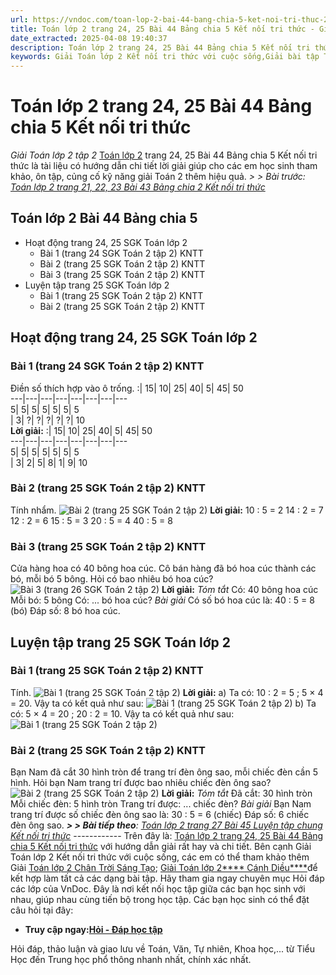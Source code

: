 ```yaml
---
url: https://vndoc.com/toan-lop-2-bai-44-bang-chia-5-ket-noi-tri-thuc-260693
title: Toán lớp 2 trang 24, 25 Bài 44 Bảng chia 5 Kết nối tri thức - Giải Toán lớp 2 tập 2 - VnDoc.com
date_extracted: 2025-04-08 19:40:37
description: Toán lớp 2 trang 24, 25 Bài 44 Bảng chia 5 Kết nối tri thức tập 2 được biên soạn bám sát chương trình sách giáo khoa Toán lớp 2 tập 2 KNTT, mời các em cùng theo dõi và học tập.
keywords: Giải Toán lớp 2 Kết nối tri thức với cuộc sống,Giải bài tập Toán lớp 2 Kết nối tri thức,Toán lớp 2,Giải Toán lớp 2,Toán 2,giải Toán 2,bài tập toán lớp 2,toan lop 2,toán lớp 2 tập 2,toán 2 tập 2,giải bài tập toán lớp 2,bài toán lớp 2,Toán lớp 2 trang 24 tập 2,Toán lớp 2 trang 25 tập 2,toán lớp 2 trang 24,Toán lớp 2 trang 25 SGK,Toán lớp 2 bài 44,Toán lớp 2 Bài 44 Bảng chia 5,Bài 44 Bảng chia 5 trang 24,Bài 44 Bảng chia 5 trang 25
---
```


# Toán lớp 2 trang 24, 25 Bài 44 Bảng chia 5 Kết nối tri thức
 _Giải Toán lớp 2 tập 2_
[Toán lớp 2](<https://vndoc.com/toan-lop2>) trang 24, 25 Bài 44 Bảng chia 5 Kết nối tri thức là tài liệu có hướng dẫn chi tiết lời giải giúp cho các em học sinh tham khảo, ôn tập, củng cố kỹ năng giải Toán 2 thêm hiệu quả.
_> > Bài trước: [Toán lớp 2 trang 21, 22, 23 Bài 43 Bảng chia 2 Kết nối tri thức](<https://vndoc.com/toan-lop-2-trang-21-22-23-bai-43-bang-chia-2-ket-noi-tri-thuc-260689>)_
## Toán lớp 2 Bài 44 Bảng chia 5
  * Hoạt động trang 24, 25 SGK Toán lớp 2
    * Bài 1 \(trang 24 SGK Toán 2 tập 2\) KNTT
    * Bài 2 \(trang 25 SGK Toán 2 tập 2\) KNTT
    * Bài 3 \(trang 25 SGK Toán 2 tập 2\) KNTT
  * Luyện tập trang 25 SGK Toán lớp 2
    * Bài 1 \(trang 25 SGK Toán 2 tập 2\) KNTT
    * Bài 2 \(trang 25 SGK Toán 2 tập 2\) KNTT

## **Hoạt động trang 24, 25 SGK Toán lớp 2**
### Bài 1 \(trang 24 SGK Toán 2 tập 2\) KNTT
Điền số thích hợp vào ô trống.
:| 15| 10| 25| 40| 5| 45| 50  
---|---|---|---|---|---|---|---  
5| 5| 5| 5| 5| 5| 5  
| 3| ?| ?| ?| ?| ?| 10  
**Lời giải:**
:| 15| 10| 25| 40| 5| 45| 50  
---|---|---|---|---|---|---|---  
5| 5| 5| 5| 5| 5| 5  
| 3| 2| 5| 8| 1| 9| 10  
### Bài 2 \(trang 25 SGK Toán 2 tập 2\) KNTT
Tính nhẩm.
![Bài 2 \(trang 25 SGK Toán 2 tập 2\)](https://i.vdoc.vn/data/image/2022/03/29/toan-lop-2-2.jpg)
**Lời giải:**
10 : 5 = 2 14 : 2 = 7
12 : 2 = 6 15 : 5 = 3
20 : 5 = 4 40 : 5 = 8
### Bài 3 \(trang 25 SGK Toán 2 tập 2\) KNTT
Cửa hàng hoa có 40 bông hoa cúc. Cô bán hàng đã bó hoa cúc thành các bó, mỗi bó 5 bông. Hỏi có bao nhiêu bó hoa cúc?
![Bài 3 \(trang 26 SGK Toán 2 tập 2\)](https://i.vdoc.vn/data/image/2022/03/29/toan-lop-2-3.jpg)
**Lời giải:**
_Tóm tắt_
Có: 40 bông hoa cúc
Mỗi bó: 5 bông
Có: ... bó hoa cúc?
_Bài giải_
Có số bó hoa cúc là:
40 : 5 = 8 \(bó\)
Đáp số: 8 bó hoa cúc.
## **Luyện tập trang 25 SGK Toán lớp 2**
### Bài 1 \(trang 25 SGK Toán 2 tập 2\) KNTT
Tính.
![Bài 1 \(trang 25 SGK Toán 2 tập 2\)](https://i.vdoc.vn/data/image/2022/03/29/toan-lop-2-5.jpg)
**Lời giải:**
a\) Ta có: 10 : 2 = 5 ;
5 × 4 = 20.
Vậy ta có kết quả như sau:
![Bài 1 \(trang 25 SGK Toán 2 tập 2\)](https://i.vdoc.vn/data/image/2022/03/29/toan-lop-2-6.jpg)
b\) Ta có: 5 × 4 = 20 ;
20 : 2 = 10.
Vậy ta có kết quả như sau:
![Bài 1 \(trang 25 SGK Toán 2 tập 2\)](https://i.vdoc.vn/data/image/2022/03/29/toan-lop-2-7.jpg)
### Bài 2 \(trang 25 SGK Toán 2 tập 2\) KNTT
Bạn Nam đã cắt 30 hình tròn để trang trí đèn ông sao, mỗi chiếc đèn cần 5 hình. Hỏi bạn Nam trang trí được bao nhiêu chiếc đèn ông sao?
![Bài 2 \(trang 25 SGK Toán 2 tập 2\)](https://i.vdoc.vn/data/image/2022/03/29/toan-lop-2-9.jpg)
**Lời giải:**
_Tóm tắt_
Đã cắt: 30 hình tròn
Mỗi chiếc đèn: 5 hình tròn
Trang trí được: ... chiếc đèn?
_Bài giải_
Bạn Nam trang trí được số chiếc đèn ông sao là:
30 : 5 = 6 \(chiếc\)
Đáp số: 6 chiếc đèn ông sao.
_**> > Bài tiếp theo**: [Toán lớp 2 trang 27 Bài 45 Luyện tập chung Kết nối tri thức](<https://vndoc.com/toan-lop-2-bai-45-luyen-tap-chung-ket-noi-tri-thuc-260699>)_
\------------
Trên đây là: [Toán lớp 2 trang 24, 25 Bài 44 Bảng chia 5 Kết nối tri thức](<https://vndoc.com/toan-lop-2-bai-44-bang-chia-5-ket-noi-tri-thuc-260693>) với hướng dẫn giải rất hay và chi tiết. Bên cạnh Giải Toán lớp 2 Kết nối tri thức với cuộc sống, các em có thể tham khảo thêm Giải [Toán lớp 2 Chân Trời Sáng Tạo](<https://vndoc.com/toan-lop-2-sach-chan-troi-sang-tao> "Toán lớp 2 sách Chân Trời Sáng Tạo"); [Giải Toán lớp 2**** Cánh Diều****](<https://vndoc.com/toan-lop-2-sach-canh-dieu>)để kết hợp làm tất cả các dạng bài tập.
Hãy tham gia ngay chuyên mục Hỏi đáp các lớp của VnDoc. Đây là nơi kết nối học tập giữa các bạn học sinh với nhau, giúp nhau cùng tiến bộ trong học tập. Các bạn học sinh có thể đặt câu hỏi tại đây:
  * **Truy cập ngay:[Hỏi - Đáp học tập](<https://vndoc.com/hoi-dap>)**

Hỏi đáp, thảo luận và giao lưu về Toán, Văn, Tự nhiên, Khoa học,... từ Tiểu Học đến Trung học phổ thông nhanh nhất, chính xác nhất.
